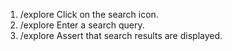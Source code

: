 1. /explore Click on the search icon.
2. /explore Enter a search query.
3. /explore Assert that search results are displayed.